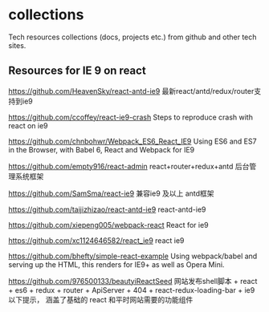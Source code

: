 # collections
Tech resources collections (docs, projects etc.) from github and other tech sites.

## Resources for IE 9 on react

https://github.com/HeavenSky/react-antd-ie9
最新react/antd/redux/router支持到ie9

https://github.com/ccoffey/react-ie9-crash
Steps to reproduce crash with react on ie9

https://github.com/chnbohwr/Webpack_ES6_React_IE9
Using ES6 and ES7 in the Browser, with Babel 6, React and Webpack for IE9

https://github.com/empty916/react-admin
react+router+redux+antd 后台管理系统框架

https://github.com/SamSma/react-ie9
兼容ie9 及以上 antd框架

https://github.com/taijizhizao/react-antd-ie9
react-antd-ie9

https://github.com/xiepeng005/webpack-react
React for ie9

https://github.com/xc1124646582/react_ie9
react ie9

https://github.com/bhefty/simple-react-example
Using webpack/babel and serving up the HTML, this renders for IE9+ as well as Opera Mini.

https://github.com/976500133/beautyiReactSeed
网站发布shell脚本 + react + es6 + redux + router + ApiServer + 404 + react-redux-loading-bar + ie9 以下提示， 涵盖了基础的 react 和平时网站需要的功能组件


